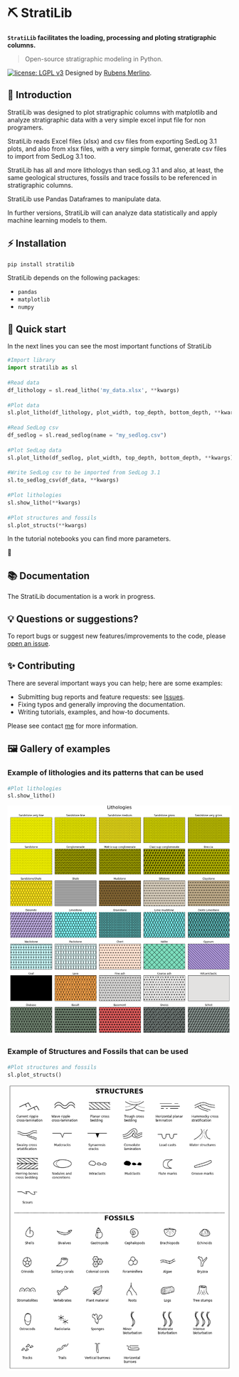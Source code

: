 # ⛏️ StratiLib

**`StratiLib` facilitates the loading, processing and ploting stratigraphic columns.**

>Open-source stratigraphic modeling in Python.

[![license: LGPL v3](https://img.shields.io/badge/license-LGPL%20v3-blue.svg)](https://github.com/rubensdmp/StratiLib/blob/main/LICENCE)
Designed by [Rubens Merlino](https://www.linkedin.com/in/rubens-merlino-uy/).

## 📝 Introduction

StratiLib was designed to plot stratigraphic columns with matplotlib and analyze stratigraphic data with a very simple excel input file for non programers.

StratiLib reads Excel files (xlsx) and csv files from exporting SedLog 3.1 plots, and also from xlsx files, with a very simple format, generate csv files to import from SedLog 3.1 too.

StratiLib has all and more lithologys than sedLog 3.1 and also, at least, the same geological structures, fossils and trace fossils to be referenced in stratigraphic columns.

StratiLib use Pandas Dataframes to manipulate data.

In further versions, StratiLib will can analyze data statistically and apply machine learning models to them. 


## ⚡ Installation

``` python
pip install stratilib
```

StratiLib depends on the following packages:

-   `pandas`
-   `matplotlib`
-   `numpy`


## 📓 Quick start

In the next lines you can see the most important functions of StratiLib

``` python
#Import library
import stratilib as sl

#Read data
df_lithology = sl.read_litho('my_data.xlsx', **kwargs)

#Plot data
sl.plot_litho(df_lithology, plot_width, top_depth, bottom_depth, **kwargs)

#Read SedLog csv
df_sedlog = sl.read_sedlog(name = "my_sedlog.csv")

#Plot SedLog data
sl.plot_litho(df_sedlog, plot_width, top_depth, bottom_depth, **kwargs)

#Write SedLog csv to be imported from SedLog 3.1
sl.to_sedlog_csv(df_data, **kwargs)

#Plot lithologies
sl.show_litho(**kwargs)

#Plot structures and fossils
sl.plot_structs(**kwargs)
```

In the tutorial notebooks you can find more parameters.

:notebook:

## 📚 Documentation

The StratiLib documentation is a work in progress.

## 💡 Questions or suggestions?

To report bugs or suggest new features/improvements to the code, please [open an issue](https://github.com/rubensdmp/StratiLib/issues).

## ✨ Contributing

There are several important ways you can help; here are some examples:

- Submitting bug reports and feature requests: see [Issues](https://github.com/rubensdmp/StratiLib/issues).
- Fixing typos and generally improving the documentation.
- Writing tutorials, examples, and how-to documents.

Please see contact [me](https://www.linkedin.com/in/rubens-merlino-uy/) for more information.

## 🖼️ Gallery of examples



### Example of lithologies and its patterns that can be used
``` python
#Plot lithologies
sl.show_litho()
```
![Example 1](https://github.com/rubensdmp/StratiLib/blob/main/images/readme/lithologies.png?raw=true)



### Example of Structures and Fossils that can be used
``` python
#Plot structures and fossils
sl.plot_structs()
```
![Example 2](https://github.com/rubensdmp/StratiLib/blob/main/images/readme/StructuresANDFossils.png?raw=true)